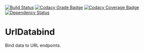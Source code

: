 [![Build Status](https://travis-ci.org/dannil/UrlDatabind.svg?branch=dev)](https://travis-ci.org/dannil/UrlDatabind)
[![Codacy Grade Badge](https://api.codacy.com/project/badge/grade/2cfc8df60fd14ceb8b1400bfe047dfdf)](https://www.codacy.com/app/dannil/UrlDatabind)
[![Codacy Coverage Badge](https://api.codacy.com/project/badge/coverage/2cfc8df60fd14ceb8b1400bfe047dfdf)](https://www.codacy.com/app/dannil/UrlDatabind)
[![Dependency Status](https://www.versioneye.com/user/projects/578fcb4513b4e100531e915f/badge.svg?style=flat)](https://www.versioneye.com/user/projects/578fcb4513b4e100531e915f)

# UrlDatabind

Bind data to URL endpoints.